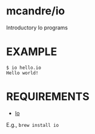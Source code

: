 # mcandre/io

Introductory Io programs

# EXAMPLE

```
$ io hello.io 
Hello world!
```

# REQUIREMENTS

* [Io](http://iolanguage.org/)

E.g., `brew install io`
